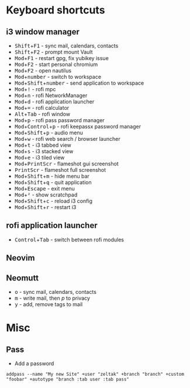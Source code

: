 # Keyboard shortcuts

## i3 window manager

- <kbd>Shift</kbd>+<kbd>F1</kbd> - sync mail, calendars, contacts
- <kbd>Shift</kbd>+<kbd>F2</kbd> - prompt mount Vault
- <kbd>Mod</kbd>+<kbd>F1</kbd> - restart gpg, fix yubikey issue
- <kbd>Mod</kbd>+<kbd>F2</kbd> - start personal chromium
- <kbd>Mod</kbd>+<kbd>F2</kbd> - open nautilus
- <kbd>Mod</kbd>+<kbd>number</kbd> - switch to workspace
- <kbd>Mod</kbd>+<kbd>Shift</kbd>+<kbd>number</kbd> - send application to workspace
- <kbd>Mod</kbd>+<kbd>!</kbd> - rofi mpc
- <kbd>Mod</kbd>+<kbd>n</kbd> - rofi NetworkManager
- <kbd>Mod</kbd>+<kbd>d</kbd> - rofi application launcher
- <kbd>Mod</kbd>+<kbd>=</kbd> - rofi calculator
- <kbd>Alt</kbd>+<kbd>Tab</kbd> - rofi window
- <kbd>Mod</kbd>+<kbd>p</kbd> - rofi pass password manager
- <kbd>Mod</kbd>+<kbd>Control</kbd>+<kbd>p</kbd> - rofi keepassx password manager
- <kbd>Mod</kbd>+<kbd>Shift</kbd>+<kbd>p</kbd> - audio menu
- <kbd>Mod</kbd>+<kbd>w</kbd> - rofi web search / browser launcher
- <kbd>Mod</kbd>+<kbd>t</kbd> - i3 tabbed view
- <kbd>Mod</kbd>+<kbd>s</kbd> - i3 stacked view
- <kbd>Mod</kbd>+<kbd>e</kbd> - i3 tiled view
- <kbd>Mod</kbd>+<kbd>PrintScr</kbd> - flameshot gui screenshot
- <kbd>PrintScr</kbd> - flameshot full screenshot
- <kbd>Mod</kbd>+<kbd>Shift</kbd>+<kbd>m</kbd> - hide menu bar
- <kbd>Mod</kbd>+<kbd>Shift</kbd>+<kbd>q</kbd> - quit application
- <kbd>Mod</kbd>+<kbd>Escape</kbd> - exit menu
- <kbd>Mod</kbd>+<kbd>²</kbd> - show scratchpad
- <kbd>Mod</kbd>+<kbd>Shift</kbd>+<kbd>c</kbd> - reload i3 config
- <kbd>Mod</kbd>+<kbd>Shift</kbd>+<kbd>r</kbd> - restart i3

## rofi application launcher

- <kbd>Control</kbd>+<kbd>Tab</kbd> - switch between rofi modules

## Neovim

## Neomutt

- <kbd>o</kbd> - sync mail, calendars, contacts
- <kbd>m</kbd> - write mail, then _p_ to privacy
- <kbd>y</kbd> - add, remove tags to mail

# Misc

## Pass

- Add a password

`addpass --name "My new Site" +user "zeltak" +branch "branch" +custom "foobar" +autotype "branch :tab user :tab pass"`
